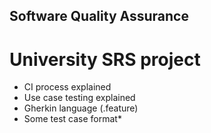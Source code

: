 ## Software Quality Assurance
# University SRS project
* CI process explained
* Use case testing explained
* Gherkin language (.feature)
* Some test case format*